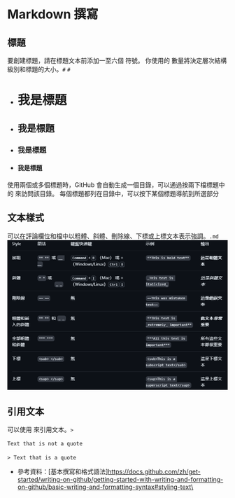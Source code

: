 # Markdown 撰寫

## 標題
要創建標題，請在標題文本前添加一至六個 符號。 你使用的 數量將決定層次結構級別和標題的大小。`#` `#`
 - # 我是標題
 - ## 我是標題
 - ### 我是標題
 - #### 我是標題

使用兩個或多個標題時，GitHub 會自動生成一個目錄，可以通過按兩下檔標題中的 來訪問該目錄。 每個標題都列在目錄中，可以按下某個標題導航到所選部分

## 文本樣式
可以在評論欄位和檔中以粗體、斜體、刪除線、下標或上標文本表示強調。`.md`
![Alt text](./.images/image-2.png)

## 引用文本
可以使用 來引用文本。`>`
    
    Text that is not a quote

    > Text that is a quote
    
- 參考資料：[基本撰寫和格式語法]<https://docs.github.com/zh/get-started/writing-on-github/getting-started-with-writing-and-formatting-on-github/basic-writing-and-formatting-syntax#styling-text\>
